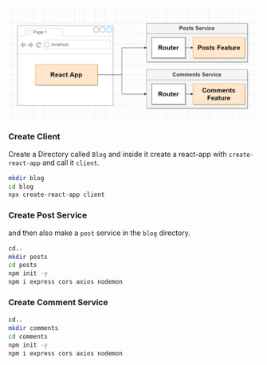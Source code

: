 ![Project setup](../../doc_assets/screenshots/project-setup/06.png)

### Create Client
Create a Directory called `Blog` and inside it create a react-app with `create-react-app` and call it `client`.
<br />

```bash
mkdir blog
cd blog
npx create-react-app client
```

### Create Post Service
and then also make a `post` service in the `blog` directory. 
<br />

```bash
cd..
mkdir posts
cd posts
npm init -y
npm i express cors axios nodemon
```
### Create Comment Service
```bash
cd..
mkdir comments
cd comments
npm init -y
npm i express cors axios nodemon
```
